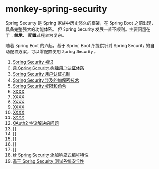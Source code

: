 # monkey-spring-security

Spring Security 是 Spring 家族中历史悠久的框架，在 Spring Boot 之前出现，具备完整强大的功能体系。
但 Spring Security 发展一直不顺利。主要问题在于：<b>继承</b>、 <b>配置</b>过程较为复杂。

随着 Spring Boot 的兴起，基于 Spring Boot 所提供针对 Spring Security 的自动配置方案，可以零配置使用 Spring Security 。


1. [Spring Security 初识](doces/01_what_kind_of_framework_is_Spring%20Security.md)
2. [用 Spring Security 构建用户认证体系](doces/02_use_spring_security_to_build_a%20user_authentication_system.md)
3. [Spring Security 用户认证机制](doces/03_understanding_spring_security_user_authentication.md)
4. [Spring Security 涉及的加解密技术](doces/04_encryption_and_decryption_technology_in_spring_security.md)
5. [Spring Security 权限和角色](doces/05_spring_security_permissions_and_roles.md)
6. [XXXX](XXXX)
7. [XXXX](XXXX)
8. [XXXX](XXXX)
9. [XXXX](XXXX)
10. [XXXX](XXXX)
11. [XXXX](XXXX)
12. [OAuth2 协议解决的问题](doces/12_OAuth2.md)
13. []
14. []
15. []
16. []
17. []
18. [给 Spring Security 添加响应式编程特性](doces/18_为%20Spring%20Security%20添加响应式编程特性.md)
19. [基于 Spring Security 测试系统安全性](doces/19_基于%20Spring%20Security%20测试系统安全性.md)